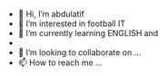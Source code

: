 - 👋 Hi, I’m abdulatif
- 👀 I’m interested in football IT 
- 🌱 I’m currently learning ENGLISH and
- 
- 💞️ I’m looking to collaborate on ...
- 📫 How to reach me ...

<!---
abdulatif2008/abdulatif2008 is a ✨ special ✨ repository because its `README.md` (this file) appears on your GitHub profile.
You can click the Preview link to take a look at your changes.
--->
